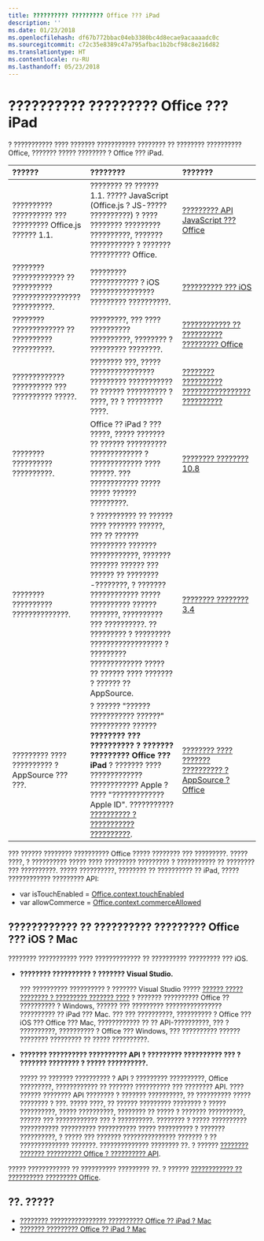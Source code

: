 ```yaml
---
title: ?????????? ????????? Office ??? iPad
description: ''
ms.date: 01/23/2018
ms.openlocfilehash: df67b772bbac04eb3380bc4d8ecae9acaaaadc0c
ms.sourcegitcommit: c72c35e8389c47a795afbac1b2bcf98c8e216d82
ms.translationtype: HT
ms.contentlocale: ru-RU
ms.lasthandoff: 05/23/2018
---
```

# <a name="develop-office-add-ins-for-the-ipad"></a>?????????? ????????? Office ??? iPad


? ??????????? ???? ??????? ??????????? ???????? ?? ???????? ?????????? Office, ??????? ????? ???????? ? Office ??? iPad.


|**??????**|**????????**|**???????**|
|:-----|:-----|:-----|
|?????????? ?????????? ??? ????????? Office.js ?????? 1.1.|???????? ?? ?????? 1.1. ????? JavaScript (Office.js ? JS-????? ??????????) ? ???? ???????? ????????? ??????????, ??????? ??????????? ? ??????? ?????????? Office.|[????????? API JavaScript ??? Office](https://dev.office.com/reference/add-ins/what's-changed-in-the-javascript-api-for-office)|
|???????? ????????????? ?? ?????????? ????????????????? ??????????.|????????? ???????????? ? iOS ???????????????? ????????? ??????????.|[?????????? ??? iOS](https://developer.apple.com/library/ios/documentation/UserExperience/Conceptual/MobileHIG/)|
|???????? ????????????? ?? ?????????? ??????????.|?????????, ??? ???? ?????????? ??????????, ???????? ? ????????? ????????.|[???????????? ?? ?????????? ????????? Office](../concepts/add-in-development-best-practices.md)|
|????????????? ?????????? ??? ?????????? ?????.|???????? ???, ????? ???????????????? ????????? ??????????? ?? ?????? ?????????? ? ????, ?? ? ????????? ????.|[???????? ?????????? ????????????????? ??????????](../concepts/add-in-development-best-practices.md#apply-ux-design-principles)|
|???????? ?????????? ??????????.|Office ?? iPad ? ??? ?????, ????? ??????? ?? ?????? ?????????? ????????????? ? ????????????? ???? ??????. ??? ???????????? ????? ????? ?????? ?????????.|[???????? ???????? 10.8](https://docs.microsoft.com/en-us/office/dev/store/validation-policies#10-apps-and-add-ins-utilize-supported-capabilities)|
|???????? ?????????? ??????????????.|? ?????????? ?? ?????? ???? ??????? ??????, ??? ?? ?????? ????????? ??????? ????????????, ??????? ??????? ?????? ??? ?????? ?? ????????-????????, ? ??????? ???????????? ????? ?????????? ?????? ???????, ?????????? ??? ??????????. ?? ????????? ? ????????? ?????????????????? ? ????????? ????????????? ????? ?? ?????? ???? ??????? ? ?????? ?? AppSource.|[???????? ???????? 3.4](https://docs.microsoft.com/en-us/office/dev/store/validation-policies#3-apps-and-add-ins-can-sell-additional-features-or-content-through-purchases-within-the-app-or-add-in)|
|????????? ???? ?????????? ? AppSource ??? ???.|? ?????? "?????? ??????????? ??????" ?????????? ?????? **???????? ??? ?????????? ? ??????? ????????? Office ??? iPad** ? ??????? ???? ????????????? ???????????? Apple ? ???? "????????????? Apple ID". ??????????? [?????????? ? ??????????? ??????????](https://sellerdashboard.microsoft.com/Assets/Content/Agreements/en-US/Office_Store_Seller_Agreement_20120927.htm).|[???????? ???? ??????? ?????????? ? AppSource ? Office](https://docs.microsoft.com/en-us/office/dev/store/submit-to-the-office-store)|

??? ?????? ???????? ?????????? Office ????? ???????? ??? ?????????. ????? ????, ? ?????????? ????? ???? ????????? ????????? ? ??????????? ?? ???????? ??? ??????????. ????? ??????????, ???????? ?? ?????????? ?? iPad, ????? ???????????? ????????? API:
- var isTouchEnabled = [Office.context.touchEnabled](https://dev.office.com/reference/add-ins/shared/office.context.touchenabled)
- var allowCommerce = [Office.context.commerceAllowed](https://dev.office.com/reference/add-ins/shared/office.context.commerceallowed)
    

## <a name="best-practices-for-developing-office-add-ins-for-ios-and-mac"></a>???????????? ?? ?????????? ????????? Office ??? iOS ? Mac

???????? ??????????? ???? ????????????? ?? ?????????? ????????? ??? iOS.


-  **???????? ?????????? ? ??????? Visual Studio.**
    
    ??? ?????????? ?????????? ? ??????? Visual Studio ????? [?????? ????? ???????? ? ????????? ??????? ????](../develop/create-and-debug-office-add-ins-in-visual-studio.md) ? ??????? ?????????? Office ?? ?????????? ? Windows, ?????? ??? ????????? ???????????????? ?????????? ?? iPad ??? Mac. ??? ??? ??????????, ?????????? ? Office ??? iOS ??? Office ??? Mac, ???????????? ?? ?? API-??????????, ??? ? ??????????, ?????????? ? Office ??? Windows, ??? ?????????? ?????? ???????? ????????? ?? ????? ??????????.
    
-  **??????? ?????????? ?????????? API ? ????????? ?????????? ??? ? ??????? ???????? ? ????? ??????????.**
    
    ????? ?? ??????? ?????????? ? API ? ????????? ??????????, Office ?????????, ???????????? ?? ??????? ?????????? ??? ???????? API. ???? ?????? ???????? API ???????? ? ??????? ??????????, ?? ?????????? ????? ???????? ? ???. ????? ????, ?? ?????? ????????? ???????? ? ????? ??????????, ????? ??????????, ???????? ?? ????? ? ??????? ??????????, ?????? ??? ???????????? ??? ? ??????????. ???????? ? ????? ?????????? ??????????? ?????????? ??????????? ????? ?????????? ? ??????? ??????????, ? ????? ??? ??????? ??????????????? ??????? ? ?? ?????????????? ???????. ?????????????? ???????? ??. ? ?????? [???????? ??????? ?????????? Office ? ?????????? API](specify-office-hosts-and-api-requirements.md).
    
????? ???????????? ?? ?????????? ????????? ??. ? ?????? [???????????? ?? ?????????? ????????? Office](../concepts/add-in-development-best-practices.md).


## <a name="see-also"></a>??. ?????

- [???????? ???????????????? ?????????? Office ?? iPad ? Mac](../testing/sideload-an-office-add-in-on-ipad-and-mac.md)  
- [??????? ????????? Office ?? iPad ? Mac](../testing/debug-office-add-ins-on-ipad-and-mac.md)
    
